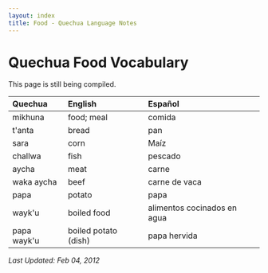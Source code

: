 ```yaml
---
layout: index
title: Food - Quechua Language Notes
---
```


# Quechua Food Vocabulary

This page is still being compiled.

| Quechua | English | Español |
|:--------|:--------|:-----
| mikhuna | food; meal | comida
| t'anta | bread | pan
| sara | corn | Maíz
| challwa | fish | pescado
| aycha | meat | carne
| waka aycha | beef | carne de vaca
| papa | potato | papa
| wayk'u  | boiled food | alimentos cocinados en agua
| papa wayk'u | boiled potato (dish) | papa hervida


*Last Updated: Feb 04, 2012*
